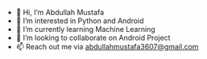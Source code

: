 - 👋 Hi, I’m Abdullah Mustafa
- 👀 I’m interested in Python and Android
- 🌱 I’m currently learning Machine Learning
- 💞️ I’m looking to collaborate on Android Project
- 📫 Reach out me via abdullahmustafa3607@gmail.com

<!---
abi2772/abi2772 is a ✨ special ✨ repository because its `README.md` (this file) appears on your GitHub profile.
You can click the Preview link to take a look at your changes.
--->
